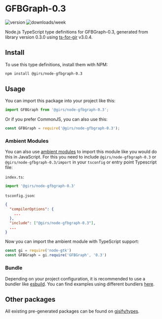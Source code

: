
# GFBGraph-0.3

![version](https://img.shields.io/npm/v/@girs/node-gfbgraph-0.3)
![downloads/week](https://img.shields.io/npm/dw/@girs/node-gfbgraph-0.3)


Node.js TypeScript type definitions for GFBGraph-0.3, generated from library version 0.3.0 using [ts-for-gir](https://github.com/gjsify/ts-for-gir) v3.0.4.


## Install

To use this type definitions, install them with NPM:
```bash
npm install @girs/node-gfbgraph-0.3
```

## Usage

You can import this package into your project like this:
```ts
import GFBGraph from '@girs/node-gfbgraph-0.3';
```

Or if you prefer CommonJS, you can also use this:
```ts
const GFBGraph = require('@girs/node-gfbgraph-0.3');
```

### Ambient Modules

You can also use [ambient modules](https://github.com/gjsify/ts-for-gir/tree/main/packages/cli#ambient-modules) to import this module like you would do this in JavaScript.
For this you need to include `@girs/node-gfbgraph-0.3` or `@girs/node-gfbgraph-0.3/import` in your `tsconfig` or entry point Typescript file:

`index.ts`:
```ts
import '@girs/node-gfbgraph-0.3'
```

`tsconfig.json`:
```json
{
  "compilerOptions": {
    ...
  },
  "include": ["@girs/node-gfbgraph-0.3"],
  ...
}
```

Now you can import the ambient module with TypeScript support: 

```ts
const gi = require('node-gtk')
const GFBGraph = gi.require('GFBGraph', '0.3')
```


### Bundle

Depending on your project configuration, it is recommended to use a bundler like [esbuild](https://esbuild.github.io/). You can find examples using different bundlers [here](https://github.com/gjsify/ts-for-gir/tree/main/examples).

## Other packages

All existing pre-generated packages can be found on [gjsify/types](https://github.com/gjsify/types).

